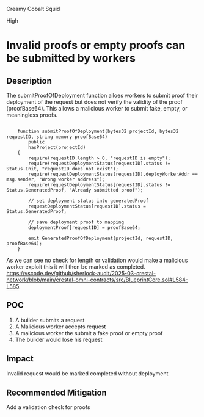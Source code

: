 Creamy Cobalt Squid

High

# Invalid proofs or empty proofs can be submitted by workers

## Description
The submitProofOfDeployment function alloes workers to submit proof their deployment of the request but does not verify the validity of the proof (proofBase64). This allows a malicious worker to submit fake, empty, or meaningless proofs.

```solidity

    function submitProofOfDeployment(bytes32 projectId, bytes32 requestID, string memory proofBase64)
        public
        hasProject(projectId)
    {
        require(requestID.length > 0, "requestID is empty");
        require(requestDeploymentStatus[requestID].status != Status.Init, "requestID does not exist");
        require(requestDeploymentStatus[requestID].deployWorkerAddr == msg.sender, "Wrong worker address");
        require(requestDeploymentStatus[requestID].status != Status.GeneratedProof, "Already submitted proof");

        // set deployment status into generatedProof
        requestDeploymentStatus[requestID].status = Status.GeneratedProof;

        // save deployment proof to mapping
        deploymentProof[requestID] = proofBase64;

        emit GeneratedProofOfDeployment(projectId, requestID, proofBase64);
    }
```
As we can see no check for length or validation would make a malicious worker exploit this it will then be marked as completed.
https://vscode.dev/github/sherlock-audit/2025-03-crestal-network/blob/main/crestal-omni-contracts/src/BlueprintCore.sol#L584-L585
## POC
1. A builder submits a request
2. A Malicious worker accepts request
3. A malicious worker the submit a fake proof or empty proof
4. The builder would lose his request
## Impact
Invalid request would be marked completed without deployment
## Recommended Mitigation
Add a validation check for proofs
